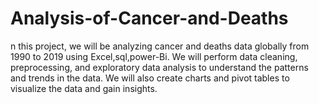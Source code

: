 # Analysis-of-Cancer-and-Deaths
n this project, we will be analyzing cancer and deaths data globally from 1990 to 2019 using Excel,sql,power-Bi. We will perform data cleaning, preprocessing, and exploratory data analysis to understand the patterns and trends in the data. We will also create charts and pivot tables to visualize the data and gain insights.

